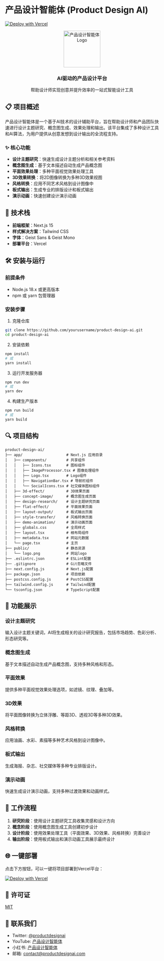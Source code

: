 # 产品设计智能体 (Product Design AI)

[![Deploy with Vercel](https://vercel.com/button)](https://vercel.com/new/clone?repository-url=https://github.com/yourusername/product-design-ai)

<div align="center">
  <img src="public/logo.png" alt="产品设计智能体Logo" width="120" />
  <h3>AI驱动的产品设计平台</h3>
  <p>帮助设计师实现创意并提升效率的一站式智能设计工具</p>
</div>

## 📋 项目概述

产品设计智能体是一个基于AI技术的设计辅助平台，旨在帮助设计师和产品团队快速进行设计主题研究、概念图生成、效果处理和输出。该平台集成了多种设计工具和AI算法，为用户提供从创意发想到设计输出的全流程支持。

### ✨ 核心功能

- **设计主题研究**：快速生成设计主题分析和相关参考资料
- **概念图生成**：基于文本描述自动生成产品概念图
- **平面效果处理**：多种平面视觉效果处理工具
- **3D效果转换**：将2D图像转换为多种3D效果视图
- **风格转换**：应用不同艺术风格到设计图像中
- **板式输出**：生成专业的排版设计和板式输出
- **演示动画**：快速创建设计演示动画

## 🚀 技术栈

- **前端框架**：Next.js 15
- **样式解决方案**：Tailwind CSS
- **字体**：Geist Sans & Geist Mono
- **部署平台**：Vercel

## 🛠️ 安装与运行

### 前提条件

- Node.js 18.x 或更高版本
- npm 或 yarn 包管理器

### 安装步骤

1. 克隆仓库
```bash
git clone https://github.com/yourusername/product-design-ai.git
cd product-design-ai
```

2. 安装依赖
```bash
npm install
# 或
yarn install
```

3. 运行开发服务器
```bash
npm run dev
# 或
yarn dev
```

4. 构建生产版本
```bash
npm run build
# 或
yarn build
```

## 🔍 项目结构

```
product-design-ai/
├── app/                    # Next.js 应用目录
│   ├── components/         # 共享组件
│   │   ├── Icons.tsx       # 图标组件
│   │   ├── ImageProcessor.tsx # 图像处理组件
│   │   ├── Logo.tsx        # Logo组件 
│   │   ├── NavigationBar.tsx # 导航栏组件
│   │   └── SocialIcons.tsx # 社交媒体图标组件
│   ├── 3d-effect/          # 3D效果页面
│   ├── concept-image/      # 概念图生成页面
│   ├── design-research/    # 设计主题研究页面
│   ├── flat-effect/        # 平面效果页面
│   ├── layout-output/      # 板式输出页面
│   ├── style-transfer/     # 风格转换页面
│   ├── demo-animation/     # 演示动画页面
│   ├── globals.css         # 全局样式
│   ├── layout.tsx          # 根布局组件
│   ├── metadata.tsx        # 网站元数据
│   └── page.tsx            # 主页
├── public/                 # 静态资源
│   └── logo.png            # 网站logo
├── .eslintrc.json          # ESLint配置
├── .gitignore              # Git忽略文件
├── next.config.js          # Next.js配置
├── package.json            # 项目依赖
├── postcss.config.js       # PostCSS配置
├── tailwind.config.js      # Tailwind配置
└── tsconfig.json           # TypeScript配置
```

## 📱 功能展示

### 设计主题研究
输入设计主题关键词，AI将生成相关的设计研究报告，包括市场趋势、色彩分析、形态研究等。

### 概念图生成
基于文本描述自动生成产品概念图，支持多种风格和形态。

### 平面效果
提供多种平面视觉效果处理选项，如滤镜、纹理、叠加等。

### 3D效果
将平面图像转换为立体浮雕、等距3D、透视3D等多种3D效果。

### 风格转换
应用油画、水彩、素描等多种艺术风格到设计图像中。

### 板式输出
生成海报、杂志、社交媒体等多种专业排版设计。

### 演示动画
快速生成设计演示动画，支持多种过渡效果和动画样式。

## 🔄 工作流程

1. **研究阶段**：使用设计主题研究工具收集灵感和设计方向
2. **概念阶段**：使用概念图生成工具创建初步设计
3. **设计阶段**：使用效果处理工具（平面效果、3D效果、风格转换）完善设计
4. **输出阶段**：使用板式输出和演示动画工具展示最终设计

## 🌐 一键部署

点击下方按钮，可以一键将项目部署到Vercel平台：

[![Deploy with Vercel](https://vercel.com/button)](https://vercel.com/new/clone?repository-url=https://github.com/yourusername/product-design-ai)

## 📝 许可证

[MIT](LICENSE)

## 👥 联系我们

- Twitter: [@productdesignai](https://twitter.com/productdesignai)
- YouTube: [产品设计智能体](https://youtube.com/c/productdesignai)
- 小红书: [产品设计智能体](https://xiaohongshu.com/user/productdesignai)
- 邮箱: contact@productdesignai.com
